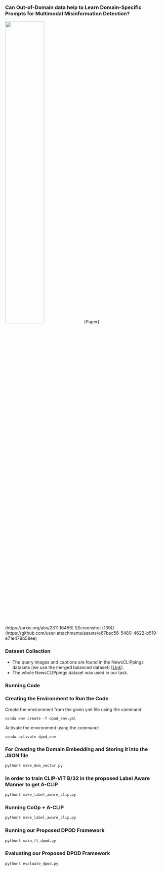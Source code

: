 ### Can Out-of-Domain data help to Learn Domain-Specific Prompts for Multimodal Misinformation Detection?


<img src="https://github.com/anonymouspeacock/DPOD/assets/151718362/5ed1a0d2-6d0c-45fc-abe9-386a6f6f03f2" height=50%, width=50%>
[Paper](https://arxiv.org/abs/2311.16496)
![Screenshot (139)](https://github.com/user-attachments/assets/e67bec56-5480-4622-b519-e71e479b58ee)

### Dataset Collection
- The query images and captions are found in the NewsCLIPpings datasets (we use the merged balanced dataset) [[Link](https://github.com/g-luo/news_clippings)].
- The whole NewsCLIPpings dataset was used in our task.
### Running Code
### Creating the Environment to Run the Code
Create the environment from the given yml file using the command:
```
conda env create -f dpod_env.yml
```
Activate the environment using the command:
```
conda activate dpod_env
```


### For Creating the Domain Embedding and Storing it into the JSON file
```python
python3 make_dom_vector.py
```
### In order to train CLIP-ViT B/32 in the proposed Label Aware Manner to get A-CLIP
```python
python3 make_label_aware_clip.py
```
### Running CoOp + A-CLIP
```python
python3 make_label_aware_clip.py
```
### Running our Proposed DPOD Framework
```python
python3 main_ft_dpod.py
```
### Evaluating our Proposed DPOD Framework
```python
python3 evaluate_dpod.py
```





